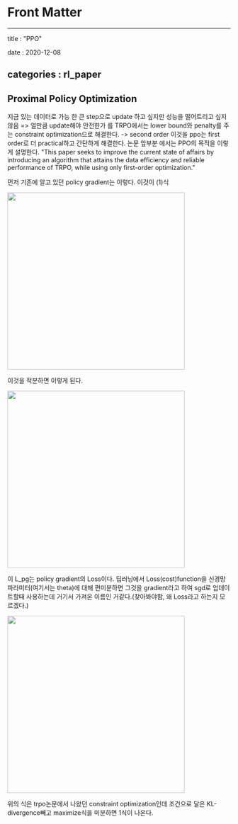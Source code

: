 # Front Matter
---
title : "PPO"

date : 2020-12-08

categories : rl_paper
---

## Proximal Policy Optimization

지금 있는 데이터로 가능 한 큰 step으로 update 하고 싶지만 성능을 떨어트리고 싶지 않음
=> 얼만큼 update해야 안전한가 를 TRPO에서는 lower bound와 penalty를 주는 constraint optimization으로 해결한다. -> second order
이것을 ppo는 first order로 더 practical하고 간단하게 해결한다.
논문 앞부분 에서는 PPO의 목적을 이렇게 설명한다.
"This paper seeks to improve the current state of affairs by introducing an algorithm that attains the data efficiency and reliable performance of TRPO, while using only first-order optimization."


먼저 기존에 알고 있던 policy gradient는 이렇다. 이것이 (1)식

<img src = "/surabanke/assets/images/vanila_policy_gradient.png" width = "400">

이것을 적분하면 이렇게 된다.

<img src = "/surabanke/assets/images/integral_pg.png" width = "400">

이 L_pg는 policy gradient의 Loss이다.
딥러닝에서 Loss(cost)function을 신경망 파라미터(여기서는 theta)에 대해 편미분하면 그것을 gradient라고 하여 sgd로 업데이트할때 사용하는데 거기서 가져온 이름인 거같다.(찾아봐야함, 왜 Loss라고 하는지 모르겠다.)

<img src = "/surabanke/assets/images/trpo_pg.png" width = "400">

위의 식은 trpo논문에서 나왔던 constraint optimization인데 조건으로 달은 KL-divergence빼고 maximize식을 미분하면 1식이 나온다.

